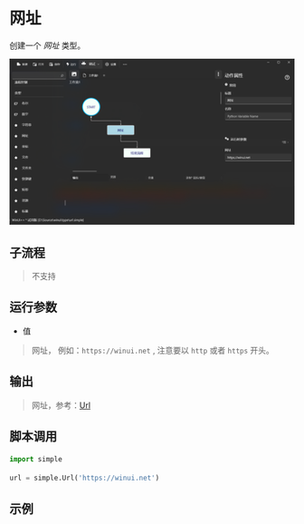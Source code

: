 # 网址 
创建一个 *网址* 类型。

![TypeUrl](./images/04.png ':size=90%')

## 子流程
> 不支持


## 运行参数


* 值
> 网址， 例如：`https://winui.net` , 注意要以 `http` 或者 `https` 开头。

## 输出

> 网址，参考：[Url](./types/Url.md)
    


## 脚本调用

```python
import simple

url = simple.Url('https://winui.net')
```

## 示例
